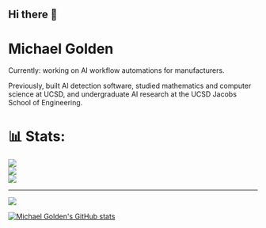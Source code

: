 ## Hi there 👋

# Michael Golden
Currently: working on AI workflow automations for manufacturers. 

Previously, built AI detection software, studied mathematics and computer science at UCSD, and undergraduate AI research at the UCSD Jacobs School of Engineering.

# 📊 Stats:
![](https://github-readme-stats.vercel.app/api?username=michaelgold3n&theme=react&hide_border=false&include_all_commits=false&count_private=false)<br/>
![](https://github-readme-streak-stats.herokuapp.com/?user=michaelgold3n&theme=react&hide_border=false)<br/>
![](https://github-readme-stats.vercel.app/api/top-langs/?username=michaelgold3n&theme=react&hide_border=false&include_all_commits=false&count_private=false&layout=compact)

---
[![](https://visitcount.itsvg.in/api?id=michaelgold3n&icon=0&color=0)](https://visitcount.itsvg.in)
<!--- GitHub  -->


[![Michael Golden's GitHub stats](https://github-readme-stats.vercel.app/api?username=anuraghazra)](https://github.com/anuraghazra/github-readme-stats)
